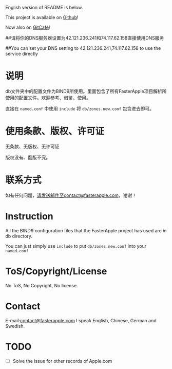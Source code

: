 English version of README is below.

This project is available on [Github](https://github.com/tonyxue/fasterapple)!

Now also on [GitCafe](https://gitcafe.com/tonyxue/fasterapple)!

##请将你的DNS服务器设置为42.121.236.241和74.117.62.158直接使用DNS服务

##You can set your DNS setting to 42.121.236.241,74.117.62.158 to use the service directly

说明
====
db文件夹中的配置文件为BIND9所使用。里面包含了所有FasterApple项目解析所使用的配置文件。欢迎参考、借鉴、使用。

直接在 ```named.conf``` 中使用 ```include``` 将 ```db/zones.new.conf``` 包含进去即可。

使用条款、版权、许可证
===================
无条款、无版权、无许可证

版权没有、翻版不究。

联系方式
=======
如有任何问题，请发送邮件至contact@fasterapple.com，谢谢！


Instruction
===========
All the BIND9 configuration files that the FasterApple project has used are in db directory.

You can just simply use ```include``` to put ```db/zones.new.conf``` into your ```named.conf```

ToS/Copyright/License
=====================
No ToS, No Copyright, No license.

Contact
=======
E-mail:contact@fasterapple.com
I speak English, Chinese, German and Swedish.

TODO
====
- [ ] Solve the issue for other records of Apple.com
